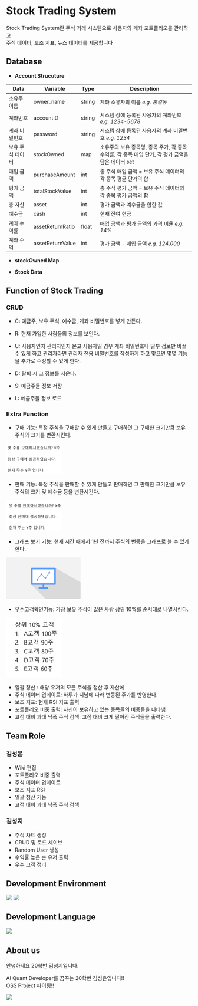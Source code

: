 # Stock Trading System  
Stock Trading System란 주식 거래 시스템으로 사용자의 계좌 포트폴리오를 관리하고  
주식 데이터, 보조 지표, 뉴스 데이터를 제공합니다

## Database

- **Account Strucuture**  
  
| Data       | Variable         | Type   | Description |
|------------|------------------|--------|-------------|
| 소유주 이름      | owner_name | string | 계좌 소유자의 이름 *e.g. 홍길동* |
| 계좌번호    | accountID | string |시스템 상에 등록된 사용자의 계좌번호 *e.g. 1234-5678* |
| 계좌 비밀번호 | password | string |시스템 상에 등록된 사용자의 계좌 비밀번호 *e.g. 1234*|
| 보유 주식 데이터 | stockOwned | map    | 소유주의 보유 종목명, 종목 주가, 각 종목 수익률, 각 종목 매입 단가, 각 평가 금액을 담은 데이터 set|
| 매입 금액 | purchaseAmount | int    | 총 주식 매입 금액 = 보유 주식 데이터의 각 종목 평균 단가의 합 |
| 평가 금액 | totalStockValue  | int    | 총 주식 평가 금액 = 보유 주식 데이터의 각 종목 평가 금액의 합 |
| 총 자산 | asset  | int    | 평가 금액과 예수금을 합한 값 |
| 예수금 | cash | int    | 현재 잔여 현금 |
| 계좌 수익률 | assetReturnRatio | float  | 매입 금액과 평가 금액의 가격 비율 *e.g. 14%*|
| 계좌 수익 | assetReturnValue | int    | 평가 금액 - 매입 금액 *e.g. 124,000*|

- **stockOwned Map** 

- **Stock Data**  
## Function of Stock Trading

### CRUD

- C: 예금주, 보유 주식, 예수금, 계좌 비밀번호를 넣게 만든다.

- R: 현재 가입한 사람들의 정보를 보인다.

- U: 사용자인지 관리자인지 묻고 사용자일 경우 계좌 비밀번호나 일부 정보만 바꿀 수 있게 하고 관리자라면 관리자 전용 비밀번호를 작성하게 하고 맞으면 몇몇 기능을 추가로 수정할 수 있게 한다.

- D: 탈퇴 시 그 정보를 지운다.

- S: 예금주들 정보 저장

- L: 예금주들 정보 로드

### Extra Function

- 구매 기능: 특정 주식을 구매할 수 있게 만들고 구매하면 그 구매한 크기만큼 보유 주식의 크기를 변환시킨다.
<img src="https://github.com/2023OSSLteam/StockTrading/blob/main/img/%EA%B5%AC%EB%A7%A4.png" width="30%" height="20%">

- 판매 기능: 특정 주식을 판매할 수 있게 만들고 판매하면 그 판매한 크기만큼 보유 주식의 크기 및 예수금 등을 변환시킨다.
<img src="https://github.com/2023OSSLteam/StockTrading/blob/main/img/%ED%8C%90%EB%A7%A4.png" width="30%" height="20%">

- 그래프 보기 기능: 현재 시간 때에서 1년 전까지 주식의 변동을 그래프로 볼 수 있게 한다.
<img src="https://github.com/2023OSSLteam/StockTrading/blob/main/img/chart1.png" width="40%" height="30%">

- 우수고객확인기능: 가장 보유 주식이 많은 사람 상위 10%를 순서대로 나열시킨다.
<img src="https://github.com/2023OSSLteam/StockTrading/blob/main/img/image.png" width="30%" height="20%">

- 일괄 청산 : 해당 유저의 모든 주식을 청산 후 자산에 
- 주식 데이터 업데이트: 하루가 지남에 따라 변동된 주가를 반영한다.
- 보조 지표: 현재 RSI 지표 출력
- 포트폴리오 비중 출력: 자신이 보유하고 있는 종목들의 비중들을 나타냄
- 고점 대비 과대 낙폭 주식 검색: 고점 대비 크게 떨어진 주식들을 출력한다.

## Team Role
### 김성은
- Wiki 편집
- 포트폴리오 비중 출력
- 주식 데이터 업데이트
- 보조 지표 RSI
- 일괄 청산 기능
- 고점 대비 과대 낙폭 주식 검색
 
### 김성지
- 주식 차트 생성
- CRUD 및 로드 세이브
- Random User 생성
- 수익률 높은 순 유저 출력 
- 우수 고객 정리

## Development Environment
<img src="https://img.shields.io/badge/git-F05032?style=for-the-badge&logo=c%2B%2B&logoColor=white">
<img src="https://img.shields.io/badge/visualstudiocode-007ACC?style=for-the-badge&logo=c%2B%2B&logoColor=white">

## Development Language
<img src="https://img.shields.io/badge/c++-00599C?style=for-the-badge&logo=c%2B%2B&logoColor=white">

## About us
안녕하세요 20학번 김성지입니다.

AI Quant Developer를 꿈꾸는 20학번 김성은입니다!!    
OSS Project 파이팅!!  
  
<a href="https://github.com/immanuelk1m">
<img src="https://img.shields.io/badge/github-181717?style=for-the-badge&logo=c%2B%2B&logoColor=white">
</a>
